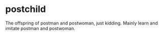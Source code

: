 # postchild
The offspring of postman and postwoman, just kidding. Mainly learn and imitate postman and postwoman.
